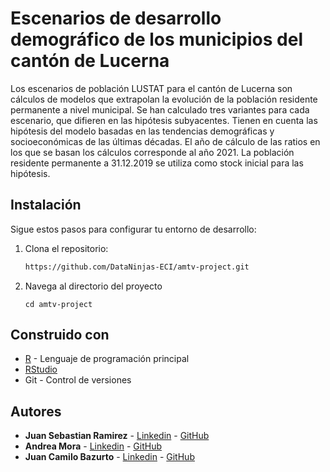 # Escenarios de desarrollo demográfico de los municipios del cantón de Lucerna

Los escenarios de población LUSTAT para el cantón de Lucerna son cálculos de modelos que extrapolan la evolución de la población residente permanente a nivel municipal. Se han calculado tres variantes para cada escenario, que difieren en las hipótesis subyacentes. Tienen en cuenta las hipótesis del modelo basadas en las tendencias demográficas y socioeconómicas de las últimas décadas. El año de cálculo de las ratios en los que se basan los cálculos corresponde al año 2021. La población residente permanente a 31.12.2019 se utiliza como stock inicial para las hipótesis.

## Instalación

Sigue estos pasos para configurar tu entorno de desarrollo:

1. Clona el repositorio:

   ```bash
   https://github.com/DataNinjas-ECI/amtv-project.git
   ```

2. Navega al directorio del proyecto

   ```
   cd amtv-project
   ```

## Construido con

- [R](https://www.r-project.org/) - Lenguaje de programación principal
- [RStudio](https://posit.co/download/rstudio-desktop/)
- Git - Control de versiones

## Autores

- **Juan Sebastian Ramirez** - [Linkedin](https://www.linkedin.com/in/juan-camilo-b-b65379105/) - [GitHub](https://github.com/juan-bazurto-eci)
- **Andrea Mora** - [Linkedin](https://www.linkedin.com/in/juan-camilo-b-b65379105/) - [GitHub](https://github.com/juan-bazurto-eci)
- **Juan Camilo Bazurto** - [Linkedin](https://www.linkedin.com/in/juan-camilo-b-b65379105/) - [GitHub](https://github.com/juan-bazurto-eci)
